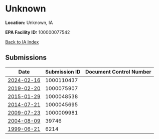 # Unknown

**Location:** Unknown, IA

**EPA Facility ID:** 100000077542

[Back to IA Index](../../index.md)

## Submissions

| Date | Submission ID | Document Control Number |
|------|--------------|-------------------------|
| [2024-02-16](submissions/1000110437.md) | 1000110437 |  |
| [2019-02-20](submissions/1000075907.md) | 1000075907 |  |
| [2015-01-29](submissions/1000048538.md) | 1000048538 |  |
| [2014-07-21](submissions/1000045695.md) | 1000045695 |  |
| [2009-07-23](submissions/1000009981.md) | 1000009981 |  |
| [2004-08-09](submissions/39746.md) | 39746 |  |
| [1999-06-21](submissions/6214.md) | 6214 |  |
